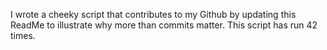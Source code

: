 I wrote a cheeky script that contributes to my Github by updating this ReadMe to illustrate why more than commits matter. This script has run 42 times.